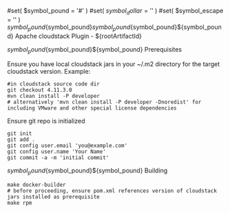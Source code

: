 #set( $symbol_pound = '#' )
#set( $symbol_dollar = '$' )
#set( $symbol_escape = '\' )
${symbol_pound}${symbol_pound}${symbol_pound}${symbol_pound}${symbol_pound} Apache cloudstack Plugin - ${rootArtifactId}

${symbol_pound}${symbol_pound}${symbol_pound} Prerequisites 

Ensure you have local cloudstack jars in your ~/.m2 directory for the target cloudstack version. Example:
```
#in cloudstack source code dir
git checkout 4.11.3.0
mvn clean install -P developer
# alternatively 'mvn clean install -P developer -Dnoredist' for including VMware and other special license dependencies
```

Ensure git repo is initialized
```
git init
git add .
git config user.email 'you@example.com'
git config user.name 'Your Name'
git commit -a -m 'initial commit'
```

${symbol_pound}${symbol_pound}${symbol_pound} Building

```
make docker-builder
# before proceeding, ensure pom.xml references version of cloudstack jars installed as prerequisite
make rpm
```
